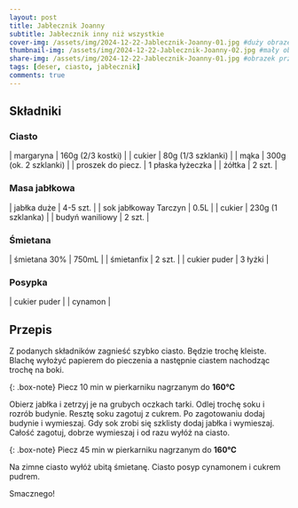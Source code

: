```yaml
---
layout: post
title: Jabłecznik Joanny
subtitle: Jabłecznik inny niż wszystkie
cover-img: /assets/img/2024-12-22-Jablecznik-Joanny-01.jpg #duży obrazek w tle
thumbnail-img: /assets/img/2024-12-22-Jablecznik-Joanny-02.jpg #mały obrazek na stronę główną
share-img: /assets/img/2024-12-22-Jablecznik-Joanny-01.jpg #obrazek przy udostępnianiu 
tags: [deser, ciasto, jabłecznik]
comments: true
---
```


## Składniki

### Ciasto

| margaryna | 160g (2/3 kostki) |
| cukier | 80g (1/3 szklanki) |
| mąka | 300g (ok. 2 szklanki) |
| proszek do piecz. | 1 płaska łyżeczka |
| żółtka | 2 szt. |

### Masa jabłkowa

| jabłka duże | 4-5 szt. |
| sok jabłkoway Tarczyn | 0.5L |
| cukier | 230g (1 szklanka) |
| budyń waniliowy | 2 szt. |

### Śmietana

| śmietana 30% | 750mL |
| śmietanfix | 2 szt. |
| cukier puder | 3 łyżki |

### Posypka

| cukier puder |
| cynamon |

## Przepis

Z podanych składników zagnieść szybko ciasto.
Będzie trochę kleiste.
Blachę wyłożyć papierem do pieczenia a następnie ciastem nachodząc trochę na boki.

{: .box-note}
Piecz 10 min w pierkarniku nagrzanym do **160℃**

Obierz jabłka i zetrzyj je na grubych oczkach tarki.
Odlej trochę soku i rozrób budynie.
Resztę soku zagotuj z cukrem.
Po zagotowaniu dodaj budynie i wymieszaj.
Gdy sok zrobi się szklisty dodaj jabłka i wymieszaj.
Całość zagotuj, dobrze wymieszaj i od razu wyłóż na ciasto.

{: .box-note}
Piecz 45 min w pierkarniku nagrzanym do **160℃**

Na zimne ciasto wyłóż ubitą śmietanę.
Ciasto posyp cynamonem i cukrem pudrem.

Smacznego!